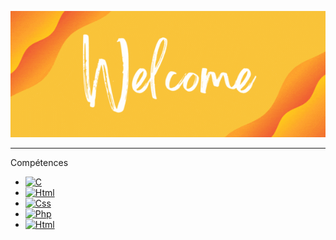 <p align="center">
<img src="Profile_Banner.gif" alt="hi" class="inline"/>
</p>
<hr>
<p>Compétences</p>
<ul>
  <li>
    <a href="https://"><img src="https://img.shields.io/badge/C-fe7d37?logo=C&logoColor=fff" alt="C"></a>
  </li>
  <li>
    <a href="https://"><img src="https://img.shields.io/badge/Html-fe7d37?logo=HTML5&logoColor=fff" alt="Html"></a>
  </li>
  <li>
    <a href="https://"><img src="https://img.shields.io/badge/Css-fe7d37?logo=CSS&logoColor=fff" alt="Css"></a>
  </li>
  <li>
    <a href="https://"><img src="https://img.shields.io/badge/Php-fe7d37?logo=PHP&logoColor=fff" alt="Php"></a>
  </li>
  <li>
    <a href="https://"><img src="https://img.shields.io/badge/Html-fe7d37?logo=JS&logoColor=fff" alt="Html"></a>
  </li>
</ul>
